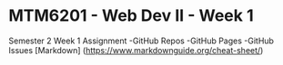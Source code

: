 # MTM6201 - Web Dev II - Week 1

Semester 2 Week 1 Assignment
-GitHub Repos
-GitHub Pages
-GitHub Issues
[Markdown] (https://www.markdownguide.org/cheat-sheet/)
